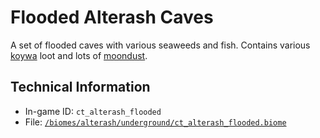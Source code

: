 # Flooded Alterash Caves

A set of flooded caves with various seaweeds and fish. Contains various [koywa](https://ceterai.github.io/MyEnternia/Wiki/Tags/Koywa) loot and lots of [moondust](https://ceterai.github.io/MyEnternia/Wiki/moondust).

## Technical Information

- In-game ID: `ct_alterash_flooded`
- File: [`/biomes/alterash/underground/ct_alterash_flooded.biome`](https://github.com/Ceterai/Enternia/blob/main/biomes/alterash/underground/ct_alterash_flooded.biome)
